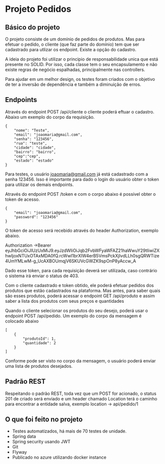 # Projeto Pedidos

## Básico do projeto

O projeto consiste de um domínio de pedidos de produtos. Mas para efetuar o pedido, o cliente (que faz parte do domínio) tem que ser
cadastrado para utlizar os endpoint. Existe a opção do cadastro.

A ideia do projeto foi utilizar o principio de responsabilidade unica que está presente no SOLID. Por isso, cada classe tem o seu
encapsulamento e não existe regras de negócio espalhadas, principalmente nas controllers.

Para ajudar em um melhor design, os testes foram criados com o objetivo de ter a inversão de dependência e também a diminuição de erros.

## Endpoints

Através do endpoint POST /api/cliente o cliente poderá eftuar o cadastro. Abaixo um exemplo do corpo da requisição.

```
{
	"nome": "Teste",
	"email": "joaomaria@gmail.com",
	"senha": "123456",
	"rua": "teste",
	"cidade": "cidade",
	"bairro": "bairro",
	"cep":"cep",
	"estado": "estado"
}
```

Para testes, o usuário joaomaria@gmail.com já está cadastrado com a senha 123456. Isso é importante para dado o login do usuário obter
o token para utilizar os demais endpoints.

Através do endpoint POST /token e com o corpo abaixo é possível obter o token de acesso.

```
{
	"email": "joaomaria@gmail.com",
	"password": "123456"
}
```

O token de acesso será recebido através do header Authorization, exemplo abaixo.

Authorization →Bearer eyJhbGciOiJIUzUxMiJ9.eyJzdWIiOiJqb2FvbWFyaWFAZ21haWwuY29tIiwiZXhwIjoxNTUxOTAxMDA0fQ.rcWwI1brXIW4erB5VmsPckXjIvdLLh0sgQRWTize4UmYMLwM-g_UcAXBOUmqjV6SKUVcGWZK9spOnP8yAccw_A

Dado esse token, para cada requisição deverá ser utilizada, caso contrário o sistema irá enviar o status de 403.

Com o cliente cadastrado e token obtido, ele poderá efetuar pedidos dos produtos que estão cadastrados na plataforma. Mas antes, 
para saber quais são esses produtos, poderá acessar o endpoint GET /api/produto e assim saber a lista dos produtos com seus preços 
e quantidades

Quando o cliente selecionar os produtos do seu desejo, poderá usar o endpoint POST /api/pedido. Um exemplo do corpo da mensagem é 
colocado abaixo

```
[
	{
		"produtoId": 1,
		"quantidade": 2
	}
]
```

Conforme pode ser visto no corpo da mensagem, o usuário poderá enviar uma lista de produtos desejados.

## Padrão REST

Respeitando o padrão REST, toda vez que um POST for acionado, o status 201 de criado será enviado e um header chamado Location terá
o caminho para encontrar a entidade salva, exemplo location -> api/pedido/1

## O que foi feito no projeto

- Testes automatizados, há mais de 70 testes de unidade. 
- Spring data
- Spring security usando JWT
- Git
- Flyway
- Publicado no azure utilizando docker instance

